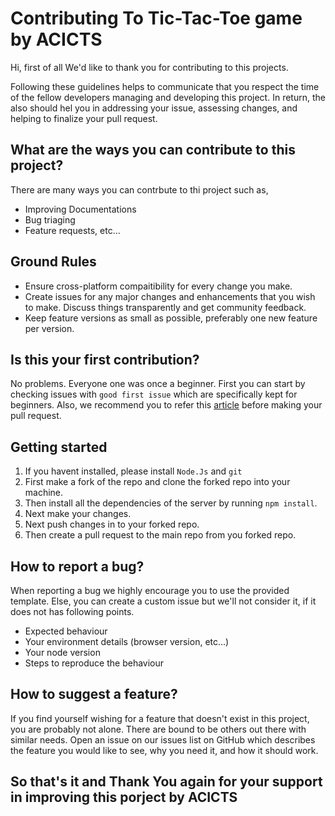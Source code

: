 # Contributing To Tic-Tac-Toe game by ACICTS

Hi, first of all We'd like to thank you for contributing to this projects.

Following these guidelines helps to communicate that you respect the time of the fellow developers managing and developing this project. In return, the also should hel you in addressing your issue, assessing changes, and helping to finalize your pull request.

## What are the ways you can contribute to this project?

There are many ways you can contrbute to thi project such as,

-   Improving Documentations
-   Bug triaging
-   Feature requests, etc...

## Ground Rules

-   Ensure cross-platform compaitibility for every change you make.
-   Create issues for any major changes and enhancements that you wish to make. Discuss things transparently and get community feedback.
-   Keep feature versions as small as possible, preferably one new feature per version.

## Is this your first contribution?

No problems. Everyone one was once a beginner. First you can start by checking issues with `good first issue` which are specifically kept for beginners. Also, we recommend you to refer this [article](https://app.egghead.io/playlists/how-to-contribute-to-an-open-source-project-on-github) before making your pull request.

## Getting started

1. If you havent installed, please install `Node.Js` and `git`
2. First make a fork of the repo and clone the forked repo into your machine.
3. Then install all the dependencies of the server by running `npm install`.
4. Next make your changes.
5. Next push changes in to your forked repo.
6. Then create a pull request to the main repo from you forked repo.

## How to report a bug?

When reporting a bug we highly encourage you to use the provided template. Else, you can create a custom issue but we'll not consider it, if it does not has following points.

-   Expected behaviour
-   Your environment details (browser version, etc...)
-   Your node version
-   Steps to reproduce the behaviour

## How to suggest a feature?

If you find yourself wishing for a feature that doesn't exist in this project, you are probably not alone. There are bound to be others out there with similar needs. Open an issue on our issues list on GitHub which describes the feature you would like to see, why you need it, and how it should work.

## So that's it and Thank You again for your support in improving this porject by ACICTS
